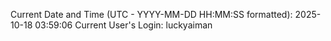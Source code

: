 Current Date and Time (UTC - YYYY-MM-DD HH:MM:SS formatted): 2025-10-18 03:59:06
Current User's Login: luckyaiman
